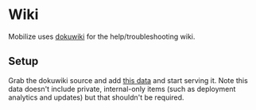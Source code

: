 Wiki
======

Mobilize uses [dokuwiki](http://dokuwiki.org) for the help/troubleshooting wiki.

Setup
------

Grab the dokuwiki source and add [this data](https://github.com/mobilizingcs/wiki) and start serving it.  Note this data doesn't include private, internal-only items (such as deployment analytics and updates) but that shouldn't be required.